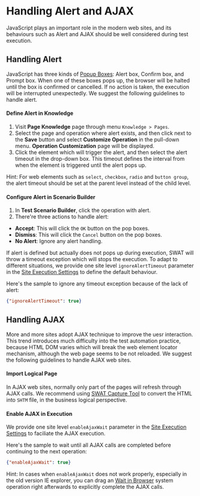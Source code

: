 Handling Alert and AJAX
===

JavaScript plays an important role in the modern web sites, and its behaviours such as Alert and AJAX should be well considered during test execution.

Handling Alert
---

JavaScript has three kinds of [Popup Boxes](http://www.w3schools.com/js/js_popup.asp): Alert box, Confirm box, and Prompt box. When one of these boxes pops up, the browser will be halted until the box is confirmed or cancelled. If no action is taken, the execution will be interrupted unexpectedly. We suggest the following guidelines to handle alert.

#### Define Alert in Knowledge

1. Visit **Page Knowledge** page through menu `Knowledge > Pages`.
2. Select the page and operation where alert exists, and then click <span class="caret"></span> next to the **Save** button and select **Customize Operation** in the pull-down menu. **Operation Customization** page will be displayed.
3. Click the element which will trigger the alert, and then select the alert timeout in the drop-down box. This timeout defines the interval from when the element is triggered until the alert pops up.

Hint: For web elements such as `select`, `checkbox`, `radio` and `button group`, the alert timeout should be set at the parent level instead of the child level.

#### Configure Alert in Scenario Builder

1. In **Test Scenario Builder**, click the operation with alert.
2. There're three actions to handle alert:
 * **Accept**: This will click the `OK` button on the pop boxes.
 * **Dismiss**: This will click the `Cancel` button on the pop boxes.
 * **No Alert**: Ignore any alert handling.

If alert is defined but actually does not pops up during execution, SWAT will throw a timeout exception which will stops the execution. To adapt to different situations, we provide one site level `ignoreAlertTimeout` parameter in the [Site Execution Settings](setup_execservices.md#Configure_Site_Execution_Parameters) to define the default behaviour. 

Here's the sample to ignore any timeout exception because of the lack of alert:

```json
{"ignoreAlertTimeout": true}
```

Handling AJAX
---

More and more sites adopt AJAX technique to improve the uesr interaction. This trend introduces much difficulty into the test automation practice, because HTML DOM varies which will break the web element locator mechanism, although the web page seems to be not reloaded. We suggest the following guidelines to handle AJAX web sites.

#### Import Logical Page

In AJAX web sites, normally only part of the pages will refresh through AJAX calls. We recommend using [SWAT Capture Tool](setup_tools.md#SWAT_Capture_Tool) to convert the HTML into `SHTM` file, in the business logical perspective.

#### Enable AJAX in Execution

We provide one site level `enableAjaxWait` parameter in the [Site Execution Settings](setup_execservices.md#Configure_Site_Execution_Parameters) to faciliate the AJAX execution. 

Here's the sample to wait until all AJAX calls are completed before continuing to the next operation:

```json
{"enableAjaxWait": true}
```

Hint: In cases when `enableAjaxWait` does not work properly, especially in the old version IE explorer, you can drag an [Wait in Browser](ref_sys_operation.md#Operation_-_Wait_in_Browser_) system operation right afterwards to explicitly complete the AJAX calls.
